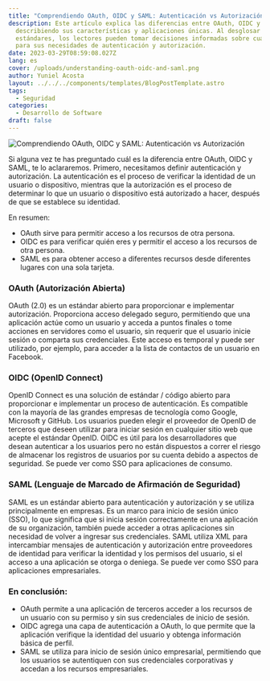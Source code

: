 ```yaml
---
title: "Comprendiendo OAuth, OIDC y SAML: Autenticación vs Autorización"
description: Este artículo explica las diferencias entre OAuth, OIDC y SAML,
  describiendo sus características y aplicaciones únicas. Al desglosar estos
  estándares, los lectores pueden tomar decisiones informadas sobre cuál usar
  para sus necesidades de autenticación y autorización.
date: 2023-03-29T08:59:08.027Z
lang: es
cover: /uploads/understanding-oauth-oidc-and-saml.png
author: Yuniel Acosta
layout: ../../../components/templates/BlogPostTemplate.astro
tags:
  - Seguridad
categories:
  - Desarrollo de Software
draft: false
---
```

![Comprendiendo OAuth, OIDC y SAML: Autenticación vs Autorización](/uploads/understanding-oauth-oidc-and-saml.png "Comprendiendo OAuth, OIDC y SAML: Autenticación vs Autorización")

Si alguna vez te has preguntado cuál es la diferencia entre OAuth, OIDC y SAML, te lo aclararemos. Primero, necesitamos definir autenticación y autorización. La autenticación es el proceso de verificar la identidad de un usuario o dispositivo, mientras que la autorización es el proceso de determinar lo que un usuario o dispositivo está autorizado a hacer, después de que se establece su identidad.

En resumen:

- OAuth sirve para permitir acceso a los recursos de otra persona.
- OIDC es para verificar quién eres y permitir el acceso a los recursos de otra persona.
- SAML es para obtener acceso a diferentes recursos desde diferentes lugares con una sola tarjeta.

### OAuth (Autorización Abierta)

OAuth (2.0) es un estándar abierto para proporcionar e implementar autorización. Proporciona acceso delegado seguro, permitiendo que una aplicación actúe como un usuario y acceda a puntos finales o tome acciones en servidores como el usuario, sin requerir que el usuario inicie sesión o comparta sus credenciales. Este acceso es temporal y puede ser utilizado, por ejemplo, para acceder a la lista de contactos de un usuario en Facebook.

### OIDC (OpenID Connect)

OpenID Connect es una solución de estándar / código abierto para proporcionar e implementar un proceso de autenticación. Es compatible con la mayoría de las grandes empresas de tecnología como Google, Microsoft y GitHub. Los usuarios pueden elegir el proveedor de OpenID de terceros que deseen utilizar para iniciar sesión en cualquier sitio web que acepte el estándar OpenID. OIDC es útil para los desarrolladores que desean autenticar a los usuarios pero no están dispuestos a correr el riesgo de almacenar los registros de usuarios por su cuenta debido a aspectos de seguridad. Se puede ver como SSO para aplicaciones de consumo.

### SAML (Lenguaje de Marcado de Afirmación de Seguridad)

SAML es un estándar abierto para autenticación y autorización y se utiliza principalmente en empresas. Es un marco para inicio de sesión único (SSO), lo que significa que si inicia sesión correctamente en una aplicación de su organización, también puede acceder a otras aplicaciones sin necesidad de volver a ingresar sus credenciales. SAML utiliza XML para intercambiar mensajes de autenticación y autorización entre proveedores de identidad para verificar la identidad y los permisos del usuario, si el acceso a una aplicación se otorga o deniega. Se puede ver como SSO para aplicaciones empresariales.

### En conclusión:

- OAuth permite a una aplicación de terceros acceder a los recursos de un usuario con su permiso y sin sus credenciales de inicio de sesión.
- OIDC agrega una capa de autenticación a OAuth, lo que permite que la aplicación verifique la identidad del usuario y obtenga información básica de perfil.
- SAML se utiliza para inicio de sesión único empresarial, permitiendo que los usuarios se autentiquen con sus credenciales corporativas y accedan a los recursos empresariales.
